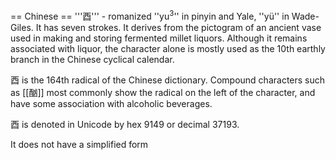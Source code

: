 == Chinese ==
'''&#37193;''' - romanized ''yu<sup>3</sup>'' in pinyin and Yale, ''yü'' in Wade-Giles.  It has seven strokes.  It derives from the pictogram of an ancient vase used in making and storing fermented millet liquors.  Although it remains associated with liquor, the character alone is mostly used as the 10th earthly branch in the Chinese cyclical calendar.

&#37193; is the 164th radical of the Chinese dictionary.  Compound characters such as [[&#37207;]] most commonly show the radical on the left of the character, and have some association with alcoholic beverages.

&#37193; is denoted in Unicode by hex 9149 or decimal 37193.

It does not have a simplified form
